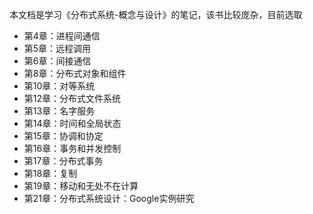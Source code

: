本文档是学习《分布式系统-概念与设计》的笔记，该书比较庞杂，目前选取
- 第4章：进程间通信
- 第5章：远程调用
- 第6章：间接通信
- 第8章：分布式对象和组件
- 第10章：对等系统
- 第12章：分布式文件系统
- 第13章：名字服务
- 第14章：时间和全局状态
- 第15章：协调和协定
- 第16章：事务和并发控制
- 第17章：分布式事务
- 第18章：复制
- 第19章：移动和无处不在计算
- 第21章：分布式系统设计：Google实例研究